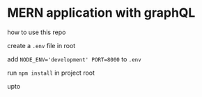 # MERN application with graphQL

how to use this repo

create a ```.env``` file in root

add ``` NODE_ENV='development' PORT=8000 ``` to ```.env```

run  ```npm install``` in project root

upto 

